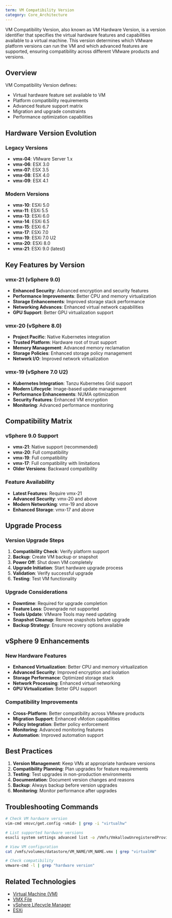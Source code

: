 ```yaml
---
term: VM Compatibility Version
category: Core_Architecture
---
```


VM Compatibility Version, also known as VM Hardware Version, is a version identifier that specifies the virtual hardware features and capabilities available to a virtual machine. This version determines which VMware platform versions can run the VM and which advanced features are supported, ensuring compatibility across different VMware products and versions.

## Overview

VM Compatibility Version defines:
- Virtual hardware feature set available to VM
- Platform compatibility requirements
- Advanced feature support matrix
- Migration and upgrade constraints
- Performance optimization capabilities

## Hardware Version Evolution

### Legacy Versions
- **vmx-04**: VMware Server 1.x
- **vmx-06**: ESX 3.0
- **vmx-07**: ESX 3.5
- **vmx-08**: ESX 4.0
- **vmx-09**: ESX 4.1

### Modern Versions
- **vmx-10**: ESXi 5.0
- **vmx-11**: ESXi 5.5
- **vmx-13**: ESXi 6.0
- **vmx-14**: ESXi 6.5
- **vmx-15**: ESXi 6.7
- **vmx-17**: ESXi 7.0
- **vmx-19**: ESXi 7.0 U2
- **vmx-20**: ESXi 8.0
- **vmx-21**: ESXi 9.0 (latest)

## Key Features by Version

### vmx-21 (vSphere 9.0)
- **Enhanced Security**: Advanced encryption and security features
- **Performance Improvements**: Better CPU and memory virtualization
- **Storage Enhancements**: Improved storage stack performance
- **Networking Advances**: Enhanced virtual network capabilities
- **GPU Support**: Better GPU virtualization support

### vmx-20 (vSphere 8.0)
- **Project Pacific**: Native Kubernetes integration
- **Trusted Platform**: Hardware root of trust support
- **Memory Management**: Advanced memory reclamation
- **Storage Policies**: Enhanced storage policy management
- **Network I/O**: Improved network virtualization

### vmx-19 (vSphere 7.0 U2)
- **Kubernetes Integration**: Tanzu Kubernetes Grid support
- **Modern Lifecycle**: Image-based update management
- **Performance Enhancements**: NUMA optimization
- **Security Features**: Enhanced VM encryption
- **Monitoring**: Advanced performance monitoring

## Compatibility Matrix

### vSphere 9.0 Support
- **vmx-21**: Native support (recommended)
- **vmx-20**: Full compatibility
- **vmx-19**: Full compatibility
- **vmx-17**: Full compatibility with limitations
- **Older Versions**: Backward compatibility

### Feature Availability
- **Latest Features**: Require vmx-21
- **Advanced Security**: vmx-20 and above
- **Modern Networking**: vmx-19 and above
- **Enhanced Storage**: vmx-17 and above

## Upgrade Process

### Version Upgrade Steps
1. **Compatibility Check**: Verify platform support
2. **Backup**: Create VM backup or snapshot
3. **Power Off**: Shut down VM completely
4. **Upgrade Initiation**: Start hardware upgrade process
5. **Validation**: Verify successful upgrade
6. **Testing**: Test VM functionality

### Upgrade Considerations
- **Downtime**: Required for upgrade completion
- **Feature Loss**: Downgrade not supported
- **Tools Update**: VMware Tools may need updating
- **Snapshot Cleanup**: Remove snapshots before upgrade
- **Backup Strategy**: Ensure recovery options available

## vSphere 9 Enhancements

### New Hardware Features
- **Enhanced Virtualization**: Better CPU and memory virtualization
- **Advanced Security**: Improved encryption and isolation
- **Storage Performance**: Optimized storage stack
- **Network Processing**: Enhanced virtual networking
- **GPU Virtualization**: Better GPU support

### Compatibility Improvements
- **Cross-Platform**: Better compatibility across VMware products
- **Migration Support**: Enhanced vMotion capabilities
- **Policy Integration**: Better policy enforcement
- **Monitoring**: Advanced monitoring features
- **Automation**: Improved automation support

## Best Practices

1. **Version Management**: Keep VMs at appropriate hardware versions
2. **Compatibility Planning**: Plan upgrades for feature requirements
3. **Testing**: Test upgrades in non-production environments
4. **Documentation**: Document version changes and reasons
5. **Backup**: Always backup before version upgrades
6. **Monitoring**: Monitor performance after upgrades

## Troubleshooting Commands

```bash
# Check VM hardware version
vim-cmd vmsvc/get.config <vmid> | grep -i "virtualhw"

# List supported hardware versions
esxcli system settings advanced list -o /Vmfs/VmkallowUnregisteredProvider

# View VM configuration
cat /vmfs/volumes/datastore/VM_NAME/VM_NAME.vmx | grep "virtualHW"

# Check compatibility
vmware-cmd -l | grep "hardware version"
```

## Related Technologies

- [Virtual Machine (VM)](/glossary/term/vm.md)
- [VMX File](/glossary/term/vmx.md)
- [vSphere Lifecycle Manager](/glossary/term/vsphere-lifecycle-manager.md)
- [ESXi](/glossary/term/esxi.md)